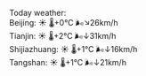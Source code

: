 Today weather:  
Beijing: ☀️   🌡️+0°C 🌬️↘26km/h  
Tianjin: ☀️   🌡️+2°C 🌬️↓31km/h  
Shijiazhuang: ☀️   🌡️+1°C 🌬️↓16km/h  
Tangshan: ☀️   🌡️+1°C 🌬️↓21km/h  
